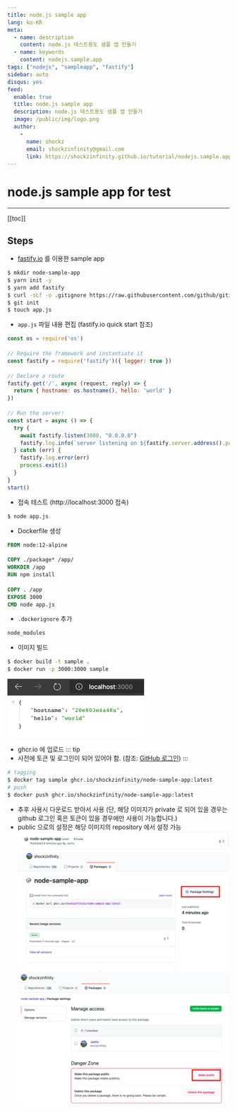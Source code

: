 ```yaml
---
title: node.js sample app
lang: ko-KR
meta:
  - name: description
    content: node.js 테스트용도 샘플 앱 만들기
  - name: keywords
    content: nodejs.sample.app
tags: ["nodejs", "sampleapp", "fastify"]
sidebar: auto
disqus: yes
feed:
  enable: true
  title: node.js sample app
  description: node.js 테스트용도 샘플 앱 만들기
  image: /public/img/logo.png
  author:
    -
      name: shockz
      email: shockzinfinity@gmail.com
      link: https://shockzinfinity.github.io/tutorial/nodejs.sample.app.html
---
```


# node.js sample app for test

<TagLinks />

---

[[toc]]


## Steps

- [fastify.io](https://fastify.io) 를 이용한 sample app
```bash
$ mkdir node-sample-app
$ yarn init -y
$ yarn add fastify
$ curl -sLf -o .gitignore https://raw.githubusercontent.com/github/gitignore/master/Node.gitignore # gitignore 받기, .DS_Store 제외 추가
$ git init
$ touch app.js
```

- `app.js` 파일 내용 편집 (fastify.io quick start 참조)
```js
const os = require('os')

// Require the framework and instantiate it
const fastify = require('fastify')({ logger: true })

// Declare a route
fastify.get('/', async (request, reply) => {
  return { hostname: os.hostname(), hello: 'world' }
})

// Run the server!
const start = async () => {
  try {
    await fastify.listen(3000, "0.0.0.0")
    fastify.log.info(`server listening on ${fastify.server.address().port}`)
  } catch (err) {
    fastify.log.error(err)
    process.exit(1)
  }
}
start()
```

- 접속 테스트 (http://localhost:3000 접속)
```bash
$ node app.js
```

- Dockerfile 생성
```dockerfile
FROM node:12-alpine

COPY ./package* /app/
WORKDIR /app
RUN npm install

COPY . /app
EXPOSE 3000
CMD node app.js
```

- `.dockerignore` 추가
```bash
node_modules
```

- 이미지 빌드
```bash
$ docker build -t sample .
$ docker run -p 3000:3000 sample
```
![sample.app](./images/nodejs.sample.app/sample.app.1.png)

- ghcr.io 에 업로드
::: tip
- 사전에 토큰 및 로그인이 되어 있어야 함. (참조: [GitHub 로그인](https://shockzinfinity.github.io/dev-log/github.html#github-container-registry-%E1%84%8B%E1%85%A6-%E1%84%8B%E1%85%A5%E1%86%B8%E1%84%85%E1%85%A9%E1%84%83%E1%85%B3-%E1%84%92%E1%85%A1%E1%84%80%E1%85%B5-%E1%84%8B%E1%85%B1%E1%84%92%E1%85%A1%E1%86%AB-%E1%84%8C%E1%85%AE%E1%86%AB%E1%84%87%E1%85%B5))
:::
```bash
# tagging
$ docker tag sample ghcr.io/shockzinfinity/node-sample-app:latest
# push
$ docker push ghcr.io/shockzinfinity/node-sample-app:latest
```

- 추후 사용시 다운로드 받아서 사용 (단, 해당 이미지가 private 로 되어 있을 경우는 github 로그인 혹은 토큰이 있을 경우에만 사용이 가능합니다.)
- public 으로의 설정은 해당 이미지의 repository 에서 설정 가능
![ghcr.image.public](./images/nodejs.sample.app/ghcr.image.public.1.png)
![ghcr.image.public](./images/nodejs.sample.app/ghcr.image.public.2.png)
![ghcr.image.public](./images/nodejs.sample.app/ghcr.image.public.3.png)

